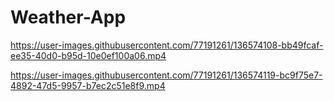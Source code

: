 # Weather-App

https://user-images.githubusercontent.com/77191261/136574108-bb49fcaf-ee35-40d0-b95d-10e0ef100a06.mp4


https://user-images.githubusercontent.com/77191261/136574119-bc9f75e7-4892-47d5-9957-b7ec2c51e8f9.mp4
